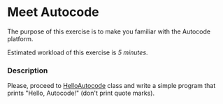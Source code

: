 # Meet Autocode

The purpose of this exercise is to make you familiar with the Autocode platform.

Estimated workload of this exercise is _5 minutes_.

### Description
Please, proceed to [HelloAutocode](src/main/java/com/epam/training/student_Gagik_Hovhannisyan/meetautocode/HelloAutocode.java) class
and write a simple program that prints "Hello, Autocode!" (don't print quote marks).
